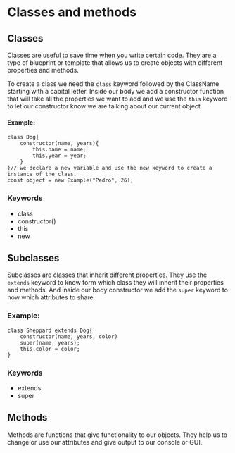 # Classes and methods
## Classes
Classes are useful to save time when you write certain code.
They are a type of blueprint or template that allows us to create objects with different properties and methods.

To create a class we need the ```class``` keyword followed by the ClassName starting with a capital letter. Inside our body we add a constructor function that will take all the properties we want to add and we use the `this` keyword to let our constructor know we are talking about our current object.

#### Example:
```
class Dog{
    constructor(name, years){
        this.name = name;
        this.year = year;
    }
}// we declare a new variable and use the new keyword to create a instance of the class.
const object = new Example("Pedro", 26);
```
### Keywords
* class
* constructor()
* this
* new

## Subclasses
Subclasses are classes that inherit different properties. They use the ```extends``` keyword to know form which class they will inherit their properties and methods. And inside our body constructor we add the ```super``` keyword to now which attributes to share.

### Example:
```
class Sheppard extends Dog{
    constructor(name, years, color)
    super(name, years);
    this.color = color;
}
```

### Keywords
* extends
* super

## Methods
Methods are functions that give functionality to our objects. They help us to 
change or use our attributes and give output to our console or GUI.

